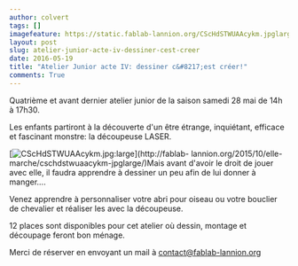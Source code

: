```yaml
---
author: colvert
tags: []
imagefeature: https://static.fablab-lannion.org/CScHdSTWUAAcykm.jpglarge.jpeg
layout: post
slug: atelier-junior-acte-iv-dessiner-cest-creer
date: 2016-05-19
title: "Atelier Junior acte IV: dessiner c&#8217;est créer!"
comments: True
---
```

Quatrième et avant dernier atelier junior de la saison samedi 28 mai de 14h à
17h30.

Les enfants partiront à la découverte d'un être étrange, inquiétant, efficace
et fascinant monstre: la découpeuse LASER.

[![CScHdSTWUAAcykm.jpg:large](https://static.fablab-lannion.org/CScHdSTWUAAcykm.jpglarge-1024x576.jpeg)](http://fablab-
lannion.org/2015/10/elle-marche/cschdstwuaacykm-jpglarge/)Mais avant d'avoir
le droit de jouer avec elle, il faudra apprendre à dessiner un peu afin de lui
donner à manger….

Venez apprendre à personnaliser votre abri pour oiseau ou votre bouclier de
chevalier et réaliser les avec la découpeuse.

12 places sont disponibles pour cet atelier où dessin, montage et découpage
feront bon ménage.

Merci de réserver en envoyant un mail à contact@fablab-lannion.org


